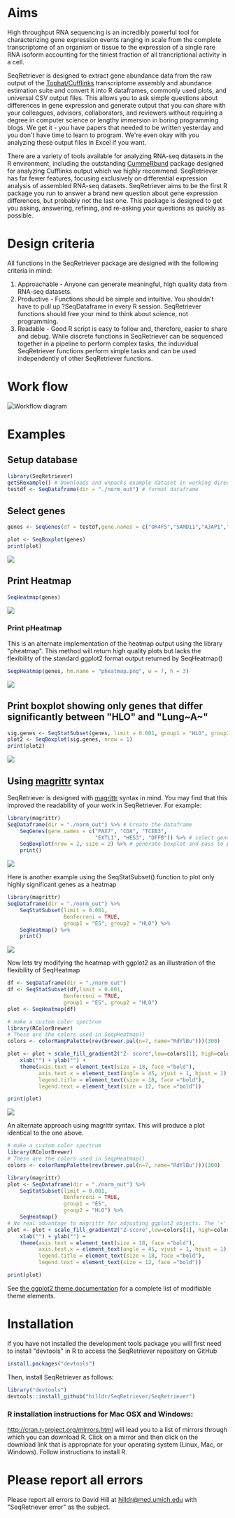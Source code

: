 Aims
====

High throughput RNA sequencing is an incredibly powerful tool for
characterizing gene expression events ranging in scale from the complete
transcriptome of an organism or tissue to the expression of a single
rare RNA isoform accounting for the tiniest fraction of all
trancriptional activity in a cell.

SeqRetriever is designed to extract gene abundance data from the raw
output of the
[Tophat/Cufflinks](http://cole-trapnell-lab.github.io/cufflinks/)
transcriptome assembly and abundance estimation suite and convert it
into R dataframes, commonly used plots, and universal CSV output files.
This allows you to ask simple questions about differences in gene
expression and generate output that you can share with your colleagues,
advisors, collaborators, and reviewers without requiring a degree in
computer science or lengthy immersion in boring programming blogs. We
get it - you have papers that needed to be written yesterday and you
don't have time to learn to program. We're even okay with you analyzing
these output files in Excel if you want.

There are a variety of tools available for analyzing RNA-seq datasets in
the R environment, including the outstanding
[CummeRbund](http://compbio.mit.edu/cummeRbund/) package designed for
analyzing Cufflinks output which we highly recommend. SeqRetriever has
far fewer features, focusing exclusively on differential expression
analysis of assembled RNA-seq datasets. SeqRetriever aims to be the
first R package you run to answer a brand new question about gene
expression differences, but probably not the last one. This package is
designed to get you asking, answering, refining, and re-asking your
questions as quickly as possible.

Design criteria
===============

All functions in the SeqRetriever package are designed with the
following criteria in mind:

1.  Approachable - Anyone can generate meaningful, high quality data
    from RNA-seq datasets.
2.  Productive - Functions should be simple and intuitive. You shouldn't
    have to pull up ?SeqDataframe in every R session. SeqRetriever
    functions should free your mind to think about science,
    not programming.
3.  Readable - Good R script is easy to follow and, therefore, easier to
    share and debug. While discrete functions in SeqRetriever can be
    sequenced together in a pipeline to perform complex tasks, the
    induvidual SeqRetriever functions perform simple tasks and can be
    used independently of other SeqRetriever functions.

Work flow
=========

![Workflow diagram](./img/workflow.png)

Examples
========

Setup database
--------------

``` {.r .rundoc-block rundoc-language="R" rundoc-session="*R*" rundoc-exports="code" rundoc-eval="yes"}
library(SeqRetriever)
getSRexample() # Downloads and unpacks example dataset in working directory
testdf <- SeqDataframe(dir = "./norm_out") # format dataframe
```

Select genes
------------

``` {.r .rundoc-block rundoc-language="R" rundoc-session="*R*" rundoc-exports="code" rundoc-eval="yes"}
genes <- SeqGenes(df = testdf,gene.names = c("OR4F5","SAMD11","AJAP1","SKI","ESPN", "CNKSR1"))
```

``` {.r .rundoc-block rundoc-language="R" rundoc-session="*R*" rundoc-exports="both" rundoc-results="graphics" rundoc-file="./img/boxplots.png" rundoc-width="800" rundoc-height="800" rundoc-eval="yes"}
plot <- SeqBoxplot(genes)
print(plot)
```

![](./img/boxplots.png)

Print Heatmap
-------------

``` {.r .rundoc-block rundoc-language="R" rundoc-session="*R*" rundoc-exports="both" rundoc-results="graphics" rundoc-file="./img/heatmap.png" rundoc-width="800" rundoc-height="400" rundoc-eval="yes"}
SeqHeatmap(genes)
```

![](./img/heatmap.png)

### Print pHeatmap

This is an alternate implementation of the heatmap output using the
library "pheatmap". This method will return high quality plots but lacks
the flexibility of the standard ggplot2 format output returned by
SeqHeatmap()

``` {.r .rundoc-block rundoc-language="R" rundoc-session="*R*" rundoc-exports="both" rundoc-results="graphics" rundoc-file="./img/pheatmap.png" rundoc-eval="yes"}
SeqpHeatmap(genes, hm.name = "pheatmap.png", w = 7, h = 3)
```

![](./img/pheatmap.png)

Print boxplot showing only genes that differ significantly between "HLO" and "Lung~A~"
--------------------------------------------------------------------------------------

``` {.r .rundoc-block rundoc-language="R" rundoc-session="*R*" rundoc-exports="both" rundoc-results="graphics" rundoc-file="./img/sig-boxplots.png" rundoc-width="800" rundoc-height="400" rundoc-eval="yes"}
sig.genes <- SeqStatSubset(genes, limit = 0.001, group1 = "HLO", group2 = "Lung_A")
plot2 <- SeqBoxplot(sig.genes, nrow = 1)
print(plot2)
```

![](./img/sig-boxplots.png)

Using [magrittr](https://github.com/smbache/magrittr) syntax
------------------------------------------------------------

SeqRetriever is designed with
[magrittr](https://github.com/smbache/magrittr) syntax in mind. You may
find that this improved the readability of your work in SeqRetriever.
For example:

``` {.r .rundoc-block rundoc-language="R" rundoc-session="*R*" rundoc-exports="both" rundoc-results="graphics" rundoc-file="./img/magrittr-boxplots.png" rundoc-width="800" rundoc-height="400" rundoc-eval="yes"}
library(magrittr)
SeqDataframe(dir = "./norm_out") %>% # Create the dataframe
    SeqGenes(gene.names = c("PAX7", "CDA", "TCEB3",
                            "EXTL1", "HES3", "DFFB")) %>% # select genes to plot
    SeqBoxplot(nrow = 2, size = 2) %>% # generate boxplot and pass to print
    print()
```

![](./img/magrittr-boxplots.png)

Here is another example using the SeqStatSubset() function to plot only
highly significant genes as a heatmap

``` {.r .rundoc-block rundoc-language="R" rundoc-session="*R*" rundoc-exports="both" rundoc-results="graphics" rundoc-file="./img/magrittr-heatmap.png" rundoc-width="800" rundoc-height="800" rundoc-eval="yes"}
library(magrittr)
SeqDataframe(dir = "./norm_out") %>%
    SeqStatSubset(limit = 0.001,
                  Bonferroni = TRUE,
                  group1 = "ES", group2 = "HLO") %>%
    SeqHeatmap() %>%
    print()
```

![](./img/magrittr-heatmap.png)

Now lets try modifying the heatmap with ggplot2 as an illustration of
the flexibility of SeqHeatmap

``` {.r .rundoc-block rundoc-language="R" rundoc-session="*R*" rundoc-exports="both" rundoc-results="graphics" rundoc-file="./img/magrittr-heatmap2.png" rundoc-width="800" rundoc-height="800" rundoc-eval="yes"}
df <- SeqDataframe(dir = "./norm_out") 
df <- SeqStatSubset(df,limit = 0.001,
                  Bonferroni = TRUE,
                  group1 = "ES", group2 = "HLO")
plot <- SeqHeatmap(df)

# make a custom color spectrum 
library(RColorBrewer)
# These are the colors used in SeqpHeatmap()
colors <- colorRampPalette(rev(brewer.pal(n=7, name="RdYlBu")))(300)

plot <- plot + scale_fill_gradient2("Z- score",low=colors[1], high=colors[300], mid=colors[150]) +
    xlab("") + ylab("") +
    theme(axis.text = element_text(size = 18, face ="bold"),
          axis.text.x = element_text(angle = 45, vjust = 1, hjust = 1),
          legend.title = element_text(size = 18, face ="bold"),
          legend.text = element_text(size = 12, face ="bold"))

print(plot)
```

![](./img/magrittr-heatmap2.png)

An alternate approach using magrittr syntax. This will produce a plot
identical to the one above.

``` {.r .rundoc-block rundoc-language="R" rundoc-session="*R*" rundoc-exports="code"}
# make a custom color spectrum 
library(RColorBrewer)
# These are the colors used in SeqpHeatmap()
colors <- colorRampPalette(rev(brewer.pal(n=7, name="RdYlBu")))(300)

library(magrittr)
plot <- SeqDataframe(dir = "./norm_out") %>%
    SeqStatSubset(limit = 0.001,
                  Bonferroni = TRUE,
                  group1 = "ES",
                  group2 = "HLO") %>%
    SeqHeatmap()
# No real advantage to magrittr for adjusting ggplot2 objects. The '+' operator already works great
plot <- plot + scale_fill_gradient2("Z-score",low=colors[1], high=colors[300], mid=colors[150]) +
    xlab("") + ylab("") +
    theme(axis.text = element_text(size = 18, face ="bold"),
          axis.text.x = element_text(angle = 45, vjust = 1, hjust = 1),
          legend.title = element_text(size = 18, face ="bold"),
          legend.text = element_text(size = 12, face ="bold"))

print(plot)

```

See [the ggplot2 theme
documentation](http://docs.ggplot2.org/0.9.3.1/theme.html%20) for a
complete list of modifiable theme elements.

Installation
============

If you have not installed the development tools package you will first
need to install "devtools" in R to access the SeqRetriever repository on
GitHub

``` {.r .rundoc-block rundoc-language="R" rundoc-session="*R*" rundoc-eval="no"}
install.packages("devtools")
```

Then, install SeqRetriever as follows:

``` {.r .rundoc-block rundoc-language="R" rundoc-session="*R*" rundoc-eval="no"}
library("devtools")
devtools::install_github("hilldr/SeqRetriever/SeqRetriever")
```

### R installation instructions for Mac OSX and Windows:

<http://cran.r-project.org/mirrors.html> will lead you to a list of
mirrors through which you can download R. Click on a mirror and then
click on the download link that is appropriate for your operating system
(Linux, Mac, or Windows). Follow instructions to install R.

Please report all errors
========================

Please report all errors to David Hill at hilldr@med.umich.edu with
"SeqRetriever error" as the subject.
